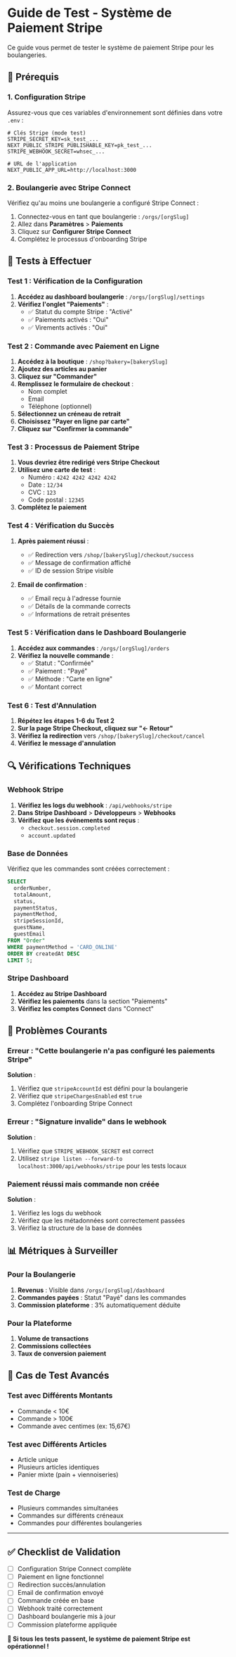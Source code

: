 # Guide de Test - Système de Paiement Stripe

Ce guide vous permet de tester le système de paiement Stripe pour les boulangeries.

## 🔧 Prérequis

### 1. Configuration Stripe

Assurez-vous que ces variables d'environnement sont définies dans votre `.env` :

```env
# Clés Stripe (mode test)
STRIPE_SECRET_KEY=sk_test_...
NEXT_PUBLIC_STRIPE_PUBLISHABLE_KEY=pk_test_...
STRIPE_WEBHOOK_SECRET=whsec_...

# URL de l'application
NEXT_PUBLIC_APP_URL=http://localhost:3000
```

### 2. Boulangerie avec Stripe Connect

Vérifiez qu'au moins une boulangerie a configuré Stripe Connect :

1. Connectez-vous en tant que boulangerie : `/orgs/[orgSlug]`
2. Allez dans **Paramètres** > **Paiements**
3. Cliquez sur **Configurer Stripe Connect**
4. Complétez le processus d'onboarding Stripe

## 🧪 Tests à Effectuer

### Test 1 : Vérification de la Configuration

1. **Accédez au dashboard boulangerie** : `/orgs/[orgSlug]/settings`
2. **Vérifiez l'onglet "Paiements"** :
   - ✅ Statut du compte Stripe : "Activé"
   - ✅ Paiements activés : "Oui"
   - ✅ Virements activés : "Oui"

### Test 2 : Commande avec Paiement en Ligne

1. **Accédez à la boutique** : `/shop?bakery=[bakerySlug]`
2. **Ajoutez des articles au panier**
3. **Cliquez sur "Commander"**
4. **Remplissez le formulaire de checkout** :
   - Nom complet
   - Email
   - Téléphone (optionnel)
5. **Sélectionnez un créneau de retrait**
6. **Choisissez "Payer en ligne par carte"**
7. **Cliquez sur "Confirmer la commande"**

### Test 3 : Processus de Paiement Stripe

1. **Vous devriez être redirigé vers Stripe Checkout**
2. **Utilisez une carte de test** :
   - Numéro : `4242 4242 4242 4242`
   - Date : `12/34`
   - CVC : `123`
   - Code postal : `12345`
3. **Complétez le paiement**

### Test 4 : Vérification du Succès

1. **Après paiement réussi** :

   - ✅ Redirection vers `/shop/[bakerySlug]/checkout/success`
   - ✅ Message de confirmation affiché
   - ✅ ID de session Stripe visible

2. **Email de confirmation** :
   - ✅ Email reçu à l'adresse fournie
   - ✅ Détails de la commande corrects
   - ✅ Informations de retrait présentes

### Test 5 : Vérification dans le Dashboard Boulangerie

1. **Accédez aux commandes** : `/orgs/[orgSlug]/orders`
2. **Vérifiez la nouvelle commande** :
   - ✅ Statut : "Confirmée"
   - ✅ Paiement : "Payé"
   - ✅ Méthode : "Carte en ligne"
   - ✅ Montant correct

### Test 6 : Test d'Annulation

1. **Répétez les étapes 1-6 du Test 2**
2. **Sur la page Stripe Checkout, cliquez sur "← Retour"**
3. **Vérifiez la redirection** vers `/shop/[bakerySlug]/checkout/cancel`
4. **Vérifiez le message d'annulation**

## 🔍 Vérifications Techniques

### Webhook Stripe

1. **Vérifiez les logs du webhook** : `/api/webhooks/stripe`
2. **Dans Stripe Dashboard** > **Développeurs** > **Webhooks**
3. **Vérifiez que les événements sont reçus** :
   - `checkout.session.completed`
   - `account.updated`

### Base de Données

Vérifiez que les commandes sont créées correctement :

```sql
SELECT
  orderNumber,
  totalAmount,
  status,
  paymentStatus,
  paymentMethod,
  stripeSessionId,
  guestName,
  guestEmail
FROM "Order"
WHERE paymentMethod = 'CARD_ONLINE'
ORDER BY createdAt DESC
LIMIT 5;
```

### Stripe Dashboard

1. **Accédez au Stripe Dashboard**
2. **Vérifiez les paiements** dans la section "Paiements"
3. **Vérifiez les comptes Connect** dans "Connect"

## 🚨 Problèmes Courants

### Erreur : "Cette boulangerie n'a pas configuré les paiements Stripe"

**Solution** :

1. Vérifiez que `stripeAccountId` est défini pour la boulangerie
2. Vérifiez que `stripeChargesEnabled` est `true`
3. Complétez l'onboarding Stripe Connect

### Erreur : "Signature invalide" dans le webhook

**Solution** :

1. Vérifiez que `STRIPE_WEBHOOK_SECRET` est correct
2. Utilisez `stripe listen --forward-to localhost:3000/api/webhooks/stripe` pour les tests locaux

### Paiement réussi mais commande non créée

**Solution** :

1. Vérifiez les logs du webhook
2. Vérifiez que les métadonnées sont correctement passées
3. Vérifiez la structure de la base de données

## 📊 Métriques à Surveiller

### Pour la Boulangerie

1. **Revenus** : Visible dans `/orgs/[orgSlug]/dashboard`
2. **Commandes payées** : Statut "Payé" dans les commandes
3. **Commission plateforme** : 3% automatiquement déduite

### Pour la Plateforme

1. **Volume de transactions**
2. **Commissions collectées**
3. **Taux de conversion paiement**

## 🎯 Cas de Test Avancés

### Test avec Différents Montants

- Commande < 10€
- Commande > 100€
- Commande avec centimes (ex: 15,67€)

### Test avec Différents Articles

- Article unique
- Plusieurs articles identiques
- Panier mixte (pain + viennoiseries)

### Test de Charge

- Plusieurs commandes simultanées
- Commandes sur différents créneaux
- Commandes pour différentes boulangeries

---

## ✅ Checklist de Validation

- [ ] Configuration Stripe Connect complète
- [ ] Paiement en ligne fonctionnel
- [ ] Redirection succès/annulation
- [ ] Email de confirmation envoyé
- [ ] Commande créée en base
- [ ] Webhook traité correctement
- [ ] Dashboard boulangerie mis à jour
- [ ] Commission plateforme appliquée

**🎉 Si tous les tests passent, le système de paiement Stripe est opérationnel !**
